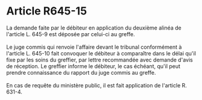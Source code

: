 # Article R645-15

<div align="left">La demande faite par le débiteur en application du deuxième alinéa de l'article L. 645-9 est déposée par celui-ci au greffe. <br/>
<br/>Le juge commis qui renvoie l'affaire devant le tribunal conformément à l'article L. 645-10 fait convoquer le débiteur à comparaître dans le délai qu'il fixe par les soins du greffier, par lettre recommandée avec demande d'avis de réception. Le greffier informe le débiteur, le cas échéant, qu'il peut prendre connaissance du rapport du juge commis au greffe. <br/>
<br/>En cas de requête du ministère public, il est fait application de l'article R. 631-4.<br/>
<br/>
<br/>
</div>
